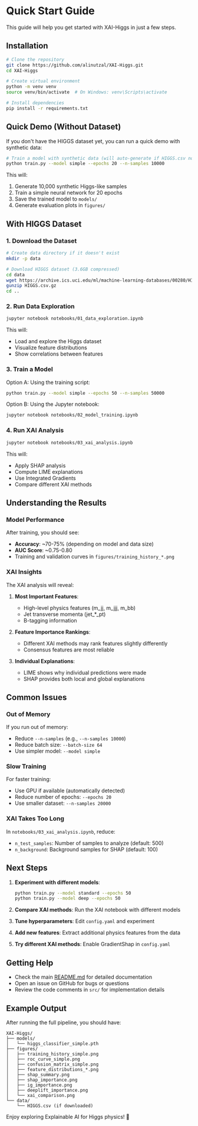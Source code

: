 # Quick Start Guide

This guide will help you get started with XAI-Higgs in just a few steps.

## Installation

```bash
# Clone the repository
git clone https://github.com/alinutzal/XAI-Higgs.git
cd XAI-Higgs

# Create virtual environment
python -m venv venv
source venv/bin/activate  # On Windows: venv\Scripts\activate

# Install dependencies
pip install -r requirements.txt
```

## Quick Demo (Without Dataset)

If you don't have the HIGGS dataset yet, you can run a quick demo with synthetic data:

```bash
# Train a model with synthetic data (will auto-generate if HIGGS.csv not found)
python train.py --model simple --epochs 20 --n-samples 10000
```

This will:
1. Generate 10,000 synthetic Higgs-like samples
2. Train a simple neural network for 20 epochs
3. Save the trained model to `models/`
4. Generate evaluation plots in `figures/`

## With HIGGS Dataset

### 1. Download the Dataset

```bash
# Create data directory if it doesn't exist
mkdir -p data

# Download HIGGS dataset (3.6GB compressed)
cd data
wget https://archive.ics.uci.edu/ml/machine-learning-databases/00280/HIGGS.csv.gz
gunzip HIGGS.csv.gz
cd ..
```

### 2. Run Data Exploration

```bash
jupyter notebook notebooks/01_data_exploration.ipynb
```

This will:
- Load and explore the Higgs dataset
- Visualize feature distributions
- Show correlations between features

### 3. Train a Model

Option A: Using the training script:
```bash
python train.py --model simple --epochs 50 --n-samples 50000
```

Option B: Using the Jupyter notebook:
```bash
jupyter notebook notebooks/02_model_training.ipynb
```

### 4. Run XAI Analysis

```bash
jupyter notebook notebooks/03_xai_analysis.ipynb
```

This will:
- Apply SHAP analysis
- Compute LIME explanations
- Use Integrated Gradients
- Compare different XAI methods

## Understanding the Results

### Model Performance

After training, you should see:
- **Accuracy**: ~70-75% (depending on model and data size)
- **AUC Score**: ~0.75-0.80
- Training and validation curves in `figures/training_history_*.png`

### XAI Insights

The XAI analysis will reveal:
1. **Most Important Features**:
   - High-level physics features (m_jj, m_jjj, m_bb)
   - Jet transverse momenta (jet_*_pt)
   - B-tagging information

2. **Feature Importance Rankings**:
   - Different XAI methods may rank features slightly differently
   - Consensus features are most reliable

3. **Individual Explanations**:
   - LIME shows why individual predictions were made
   - SHAP provides both local and global explanations

## Common Issues

### Out of Memory

If you run out of memory:
- Reduce `--n-samples` (e.g., `--n-samples 10000`)
- Reduce batch size: `--batch-size 64`
- Use simpler model: `--model simple`

### Slow Training

For faster training:
- Use GPU if available (automatically detected)
- Reduce number of epochs: `--epochs 20`
- Use smaller dataset: `--n-samples 20000`

### XAI Takes Too Long

In `notebooks/03_xai_analysis.ipynb`, reduce:
- `n_test_samples`: Number of samples to analyze (default: 500)
- `n_background`: Background samples for SHAP (default: 100)

## Next Steps

1. **Experiment with different models**:
   ```bash
   python train.py --model standard --epochs 50
   python train.py --model deep --epochs 50
   ```

2. **Compare XAI methods**: Run the XAI notebook with different models

3. **Tune hyperparameters**: Edit `config.yaml` and experiment

4. **Add new features**: Extract additional physics features from the data

5. **Try different XAI methods**: Enable GradientShap in `config.yaml`

## Getting Help

- Check the main [README.md](README.md) for detailed documentation
- Open an issue on GitHub for bugs or questions
- Review the code comments in `src/` for implementation details

## Example Output

After running the full pipeline, you should have:

```
XAI-Higgs/
├── models/
│   └── higgs_classifier_simple.pth
├── figures/
│   ├── training_history_simple.png
│   ├── roc_curve_simple.png
│   ├── confusion_matrix_simple.png
│   ├── feature_distributions_*.png
│   ├── shap_summary.png
│   ├── shap_importance.png
│   ├── ig_importance.png
│   ├── deeplift_importance.png
│   └── xai_comparison.png
└── data/
    └── HIGGS.csv (if downloaded)
```

Enjoy exploring Explainable AI for Higgs physics! 🚀
